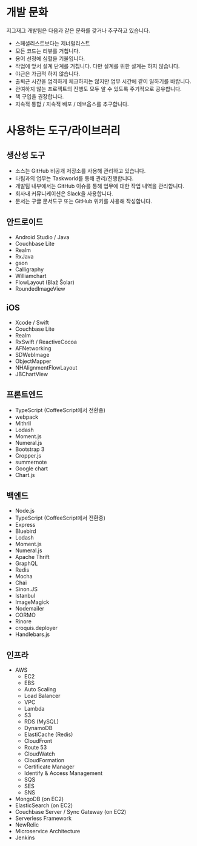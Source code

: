 # 개발 문화
지그재그 개발팀은 다음과 같은 문화를 갖거나 추구하고 있습니다.
* 스페셜리스트보다는 제너럴리스트
* 모든 코드는 리뷰를 거칩니다.
* 용어 선정에 심혈을 기울입니다.
* 작업에 앞서 설계 단계를 거칩니다. 다만 설계를 위한 설계는 하지 않습니다.
* 야근은 가급적 하지 않습니다.
* 출퇴근 시간을 엄격하게 체크하지는 않지만 업무 시간에 같이 일하기를 바랍니다.
* 관여하지 않는 프로젝트의 진행도 모두 알 수 있도록 주기적으로 공유합니다.
* 책 구입을 권장합니다.
* 지속적 통합 / 지속적 배포 / 데브옵스를 추구합니다.

# 사용하는 도구/라이브러리

## 생산성 도구
* 소스는 GitHub 비공개 저장소를 사용해 관리하고 있습니다.
* 타팀과의 업무는 Taskworld를 통해 관리/진행합니다.
* 개발팀 내부에서는 GitHub 이슈를 통해 업무에 대한 작업 내역을 관리합니다.
* 회사내 커뮤니케이션은 Slack을 사용합니다.
* 문서는 구글 문서도구 또는 GitHub 위키를 사용해 작성합니다.

## 안드로이드
* Android Studio / Java
* Couchbase Lite
* Realm
* RxJava
* gson
* Calligraphy
* Williamchart
* FlowLayout (Blaž Šolar)
* RoundedImageView

## iOS
* Xcode / Swift
* Couchbase Lite
* Realm
* RxSwift / ReactiveCocoa
* AFNetworking
* SDWebImage
* ObjectMapper
* NHAlignmentFlowLayout
* JBChartView

## 프론트엔드
* TypeScript (CoffeeScript에서 전환중)
* webpack
* Mithril
* Lodash
* Moment.js
* Numeral.js
* Bootstrap 3
* Cropper.js
* summernote
* Google chart
* Chart.js

## 백엔드
* Node.js
* TypeScript (CoffeeScript에서 전환중)
* Express
* Bluebird
* Lodash
* Moment.js
* Numeral.js
* Apache Thrift
* GraphQL
* Redis
* Mocha
* Chai
* Sinon.JS
* Istanbul
* ImageMagick
* Nodemailer
* CORMO
* Rinore
* croquis.deployer
* Handlebars.js

## 인프라

* AWS
    * EC2
    * EBS
    * Auto Scaling
    * Load Balancer
    * VPC
    * Lambda
    * S3
    * RDS (MySQL)
    * DynamoDB
    * ElastiCache (Redis)
    * CloudFront
    * Route 53
    * CloudWatch
    * CloudFormation
    * Certificate Manager
    * Identify & Access Management
    * SQS
    * SES
    * SNS
* MongoDB (on EC2)
* ElasticSearch (on EC2)
* Couchbase Server / Sync Gateway (on EC2)
* Serverless Framework
* NewRelic
* Microservice Architecture
* Jenkins

